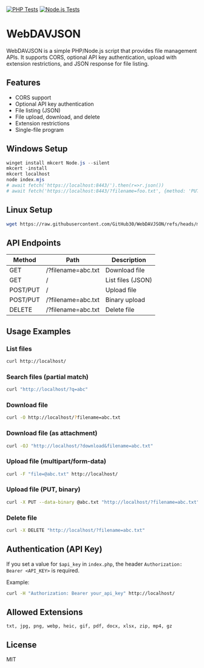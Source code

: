[![PHP Tests](https://github.com/GitHub30/WebDAVJSON/actions/workflows/php-test.yml/badge.svg?branch=main)](https://github.com/GitHub30/WebDAVJSON/actions/workflows/php-test.yml)
[![Node.js Tests](https://github.com/GitHub30/WebDAVJSON/actions/workflows/nodejs-test.yml/badge.svg?branch=main)](https://github.com/GitHub30/WebDAVJSON/actions/workflows/nodejs-test.yml)

# WebDAVJSON

WebDAVJSON is a simple PHP/Node.js script that provides file management APIs. It supports CORS, optional API key authentication, upload with extension restrictions, and JSON response for file listing.

## Features
- CORS support
- Optional API key authentication
- File listing (JSON)
- File upload, download, and delete
- Extension restrictions
- Single-file program

## Windows Setup

```powershell
winget install mkcert Node.js --silent
mkcert -install
mkcert localhost
node index.mjs
# await fetch('https://localhost:8443/').then(r=>r.json())
# await fetch('https://localhost:8443/?filename=foo.txt', {method: 'PUT', body: 'foobar'})
```

## Linux Setup

```bash
wget https://raw.githubusercontent.com/GitHub30/WebDAVJSON/refs/heads/main/index.php
```

## API Endpoints

| Method   | Path                        | Description             |
|----------|-----------------------------|-------------------------|
| GET      | /?filename=abc.txt          | Download file           |
| GET      | /                           | List files (JSON)       |
| POST/PUT | /                           | Upload file             |
| POST/PUT | /?filename=abc.txt          | Binary upload           |
| DELETE   | /?filename=abc.txt          | Delete file             |

## Usage Examples

### List files
```bash
curl http://localhost/
```

### Search files (partial match)
```bash
curl "http://localhost/?q=abc"
```

### Download file
```bash
curl -O http://localhost/?filename=abc.txt
```

### Download file (as attachment)
```bash
curl -OJ "http://localhost/?download&filename=abc.txt"
```

### Upload file (multipart/form-data)
```bash
curl -F "file=@abc.txt" http://localhost/
```

### Upload file (PUT, binary)
```bash
curl -X PUT --data-binary @abc.txt "http://localhost/?filename=abc.txt"
```

### Delete file
```bash
curl -X DELETE "http://localhost/?filename=abc.txt"
```

## Authentication (API Key)
If you set a value for `$api_key` in `index.php`, the header `Authorization: Bearer <API_KEY>` is required.

Example:
```bash
curl -H "Authorization: Bearer your_api_key" http://localhost/
```

## Allowed Extensions
`txt, jpg, png, webp, heic, gif, pdf, docx, xlsx, zip, mp4, gz`

## License
MIT
